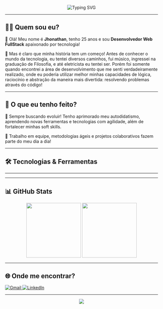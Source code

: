 <p align="center">
  <img src="https://readme-typing-svg.demolab.com?font=Fira+Code&size=28&pause=1000&color=F7DF1E&center=true&vCenter=true&width=900&lines=Seja+bem-vindo+ao+meu+perfil!;Desenvolvedor+Web+FullStack+%F0%9F%92%BB;JavaScript+%7C+Ruby+%7C+TypeScript+%7C+React+%7C+Node.js" alt="Typing SVG" />
</p>

---

## 👨‍💻 Quem sou eu?

<div id="perfil" align="left">
  <p>👋 Olá! Meu nome é <b>Jhonathan</b>, tenho 25 anos e sou <b>Desenvolvedor Web FullStack</b> apaixonado por tecnologia!</p>
  <p>🎸 Mas é claro que minha história tem um começo! Antes de conhecer o mundo da tecnologia, eu tentei diversos caminhos, fui músico, ingressei na graduação de Filosofia, e até eletricista eu tentei ser. Porém foi somente quando encontrei a área de desenvolvimento que me senti verdadeiramente realizado, onde eu poderia utilizar melhor minhas capacidades de lógica, raciocínio e abstração da maneira mais divertida: resolvendo problemas através do código!</p>
</div>

---

## 🚀 O que eu tenho feito?

<div align="left">
  <p>🧠 Sempre buscando evoluir! Tenho aprimorado meu autodidatismo, aprendendo novas ferramentas e tecnologias com agilidade, além de fortalecer minhas soft skills.</p>
  <p>🤝 Trabalho em equipe, metodologias ágeis e projetos colaborativos fazem parte do meu dia a dia!</p>
</div>

---

## 🛠️ Tecnologias & Ferramentas

<div align="flex-start" style="display: none;">
  <img src="https://img.shields.io/badge/JavaScript-323330?style=for-the-badge&logo=javascript&logoColor=F7DF1E">
  <img src="https://img.shields.io/badge/TypeScript-007ACC?style=for-the-badge&logo=typescript&logoColor=white">
  <img src="https://img.shields.io/badge/Ruby-white?style=for-the-badge&logo=Ruby&logoColor=red">
  <img src="https://img.shields.io/badge/Ruby%20on%20Rails-white?style=for-the-badge&logo=Ruby%20on%20rails&logoColor=red">
  <img src="https://img.shields.io/badge/react-native-%2358C4DC?style=for-the-badge&logo=react&logoColor=blue">
  <img src="https://img.shields.io/badge/HTML5-E34F26?style=for-the-badge&logo=html5&logoColor=white">
  <img src="https://img.shields.io/badge/CSS3-1572B6?style=for-the-badge&logo=css3&logoColor=white">
  <img src="https://img.shields.io/badge/React-20232A?style=for-the-badge&logo=react&logoColor=61DAFB">
  <img src="https://img.shields.io/badge/Node%20js-339933?style=for-the-badge&logo=nodedotjs&logoColor=white">
  <img src="https://img.shields.io/badge/Jest-C21325?style=for-the-badge&logo=jest&logoColor=white">
  <img src="https://img.shields.io/badge/nestjs-E0234E?style=for-the-badge&logo=nestjs&logoColor=white">
  <img src="https://img.shields.io/badge/PostgreSQL-316192?style=for-the-badge&logo=postgresql&logoColor=white">
  <img src="https://img.shields.io/badge/MongoDB-4EA94B?style=for-the-badge&logo=mongodb&logoColor=white">
  <img src="https://img.shields.io/badge/Prisma-3982CE?style=for-the-badge&logo=Prisma&logoColor=white">
  <img src="https://img.shields.io/badge/JWT-000000?style=for-the-badge&logo=JSON%20web%20tokens&logoColor=white">
</div>

----

<div align="flex-start" style="display: none;">
  <img src="https://img.shields.io/badge/postman-black?style=for-the-badge&logo=postman">
  <img src="https://img.shields.io/badge/Jira-white?style=for-the-badge&logo=Jira&logoColor=%231558BC">
  <img src="https://img.shields.io/badge/Linux-FCC624?style=for-the-badge&logo=linux&logoColor=black">
  <img src="https://img.shields.io/badge/axios-671ddf?&style=for-the-badge&logo=axios&logoColor=white">
  <img src="https://img.shields.io/badge/Vite-B73BFE?style=for-the-badge&logo=vite&logoColor=FFD62E">
  <img src="https://img.shields.io/badge/npm-CB3837?style=for-the-badge&logo=npm&logoColor=white">
  <img src="https://img.shields.io/badge/Express%20js-000000?style=for-the-badge&logo=express&logoColor=white">
  <img src="https://img.shields.io/badge/ts--node-3178C6?style=for-the-badge&logo=ts-node&logoColor=white">
  <img src="https://img.shields.io/badge/Vercel-000000?style=for-the-badge&logo=vercel&logoColor=white">
  <img src="https://img.shields.io/badge/Render-46E3B7?style=for-the-badge&logo=render&logoColor=white">
  <img src="https://img.shields.io/badge/Swagger-85EA2D?style=for-the-badge&logo=Swagger&logoColor=white">
  <img src="https://img.shields.io/badge/Insomnia-5849be?style=for-the-badge&logo=Insomnia&logoColor=white">
  <img src="https://img.shields.io/badge/Notion-000000?style=for-the-badge&logo=notion&logoColor=white">
  <img src="https://img.shields.io/badge/Trello-0052CC?style=for-the-badge&logo=trello&logoColor=white">
  <img src="https://img.shields.io/badge/eslint-3A33D1?style=for-the-badge&logo=eslint&logoColor=white">
  <img src="https://img.shields.io/badge/prettier-1A2C34?style=for-the-badge&logo=prettier&logoColor=F7BA3E">
  <img src="https://img.shields.io/badge/Editor%20Config-E0EFEF?style=for-the-badge&logo=editorconfig&logoColor=000">
  <img src="https://img.shields.io/badge/babel-edit-%23503493?style=for-the-badge&logoColor=blue">
</div>

---

## 📊 GitHub Stats

<div align="center">
  <img height="180em" src="https://github-readme-stats.vercel.app/api?username=csjhonathan&show_icons=true&theme=dracula&include_all_commits=true&count_private=true"/>
  <img height="180em" src="https://github-readme-stats.vercel.app/api/top-langs/?username=csjhonathan&layout=compact&langs_count=7&theme=dracula"/>
</div>

---

## 🌐 Onde me encontrar?

<p align="left">
  <a href="mailto:jhonathancarv.s@gmail.com">
    <img src="https://img.shields.io/badge/Gmail-D14836?style=for-the-badge&logo=gmail&logoColor=white" alt="Gmail"/>
  </a>
  <a href="https://www.linkedin.com/in/jhonathancarv-s/">
    <img src="https://img.shields.io/badge/LinkedIn-0077B5?style=for-the-badge&logo=linkedin&logoColor=white" alt="LinkedIn"/>
  </a>
</p>

---

<p align="center">
  <img src="https://capsule-render.vercel.app/api?type=waving&color=F7DF1E&height=120&section=footer"/>
</p>
